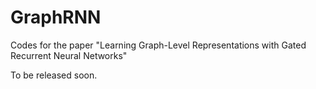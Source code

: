 # GraphRNN
Codes for the paper "Learning Graph-Level Representations with Gated Recurrent Neural Networks"

To be released soon.
